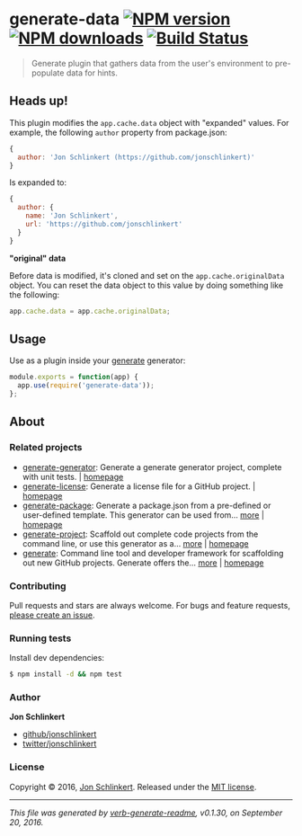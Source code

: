 # generate-data [![NPM version](https://img.shields.io/npm/v/generate-data.svg?style=flat)](https://www.npmjs.com/package/generate-data) [![NPM downloads](https://img.shields.io/npm/dm/generate-data.svg?style=flat)](https://npmjs.org/package/generate-data) [![Build Status](https://img.shields.io/travis/generate/generate-data.svg?style=flat)](https://travis-ci.org/generate/generate-data)

> Generate plugin that gathers data from the user's environment to pre-populate data for hints.

## Heads up!

This plugin modifies the `app.cache.data` object with "expanded" values. For example, the following `author` property from package.json:

```js
{
  author: 'Jon Schlinkert (https://github.com/jonschlinkert)'
}
```

Is expanded to:

```js
{
  author: {
    name: 'Jon Schlinkert',
    url: 'https://github.com/jonschlinkert'
  }
}
```

**"original" data**

Before data is modified, it's cloned and set on the `app.cache.originalData` object. You can reset the data object to this value by doing something like the following:

```js
app.cache.data = app.cache.originalData;
```

## Usage

Use as a plugin inside your [generate](https://github.com/generate/generate) generator:

```js
module.exports = function(app) {
  app.use(require('generate-data'));
};
```

## About

### Related projects

* [generate-generator](https://www.npmjs.com/package/generate-generator): Generate a generate generator project, complete with unit tests. | [homepage](https://github.com/generate/generate-generator "Generate a generate generator project, complete with unit tests.")
* [generate-license](https://www.npmjs.com/package/generate-license): Generate a license file for a GitHub project. | [homepage](https://github.com/generate/generate-license "Generate a license file for a GitHub project.")
* [generate-package](https://www.npmjs.com/package/generate-package): Generate a package.json from a pre-defined or user-defined template. This generator can be used from… [more](https://github.com/generate/generate-package) | [homepage](https://github.com/generate/generate-package "Generate a package.json from a pre-defined or user-defined template. This generator can be used from the command line when globally installed, or as a plugin or sub-generator in your own generator.")
* [generate-project](https://www.npmjs.com/package/generate-project): Scaffold out complete code projects from the command line, or use this generator as a… [more](https://github.com/generate/generate-project) | [homepage](https://github.com/generate/generate-project "Scaffold out complete code projects from the command line, or use this generator as a plugin in other generators to provide baseline functionality.")
* [generate](https://www.npmjs.com/package/generate): Command line tool and developer framework for scaffolding out new GitHub projects. Generate offers the… [more](https://github.com/generate/generate) | [homepage](https://github.com/generate/generate "Command line tool and developer framework for scaffolding out new GitHub projects. Generate offers the robustness and configurability of Yeoman, the expressiveness and simplicity of Slush, and more powerful flow control and composability than either.")

### Contributing

Pull requests and stars are always welcome. For bugs and feature requests, [please create an issue](../../issues/new).

### Running tests

Install dev dependencies:

```sh
$ npm install -d && npm test
```

### Author

**Jon Schlinkert**

* [github/jonschlinkert](https://github.com/jonschlinkert)
* [twitter/jonschlinkert](http://twitter.com/jonschlinkert)

### License

Copyright © 2016, [Jon Schlinkert](https://github.com/jonschlinkert).
Released under the [MIT license](https://github.com/generate/generate-data/blob/master/LICENSE).

***

_This file was generated by [verb-generate-readme](https://github.com/verbose/verb-generate-readme), v0.1.30, on September 20, 2016._